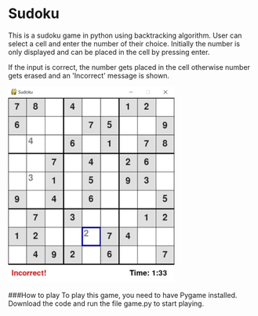 # Sudoku
This is a sudoku game in python using backtracking algorithm.
User can select a cell and enter the number of their choice. Initially the number is only displayed and can be placed in the cell by pressing enter.

If the input is correct, the number gets placed in the cell otherwise number gets erased and an 'Incorrect' message is shown.

![](Images/Game.JPG)

###How to play
To play this game, you need to have Pygame installed.
Download the code and run the file game.py to start playing.